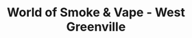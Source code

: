 ---
title: "World of Smoke & Vape - West Greenville"
url: /dallas/world-of-smoke-und-vape-west-greenville/
shop: Tabak
---